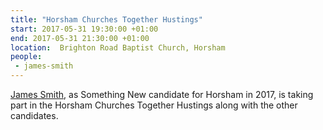 ```yaml
---
title: "Horsham Churches Together Hustings"
start: 2017-05-31 19:30:00 +01:00
end: 2017-05-31 21:30:00 +01:00
location:  Brighton Road Baptist Church, Horsham
people:
 - james-smith
---
```


[James Smith](/people/james-smith), as Something New candidate for Horsham in 2017, is taking part in the Horsham Churches Together Hustings along with the other candidates.